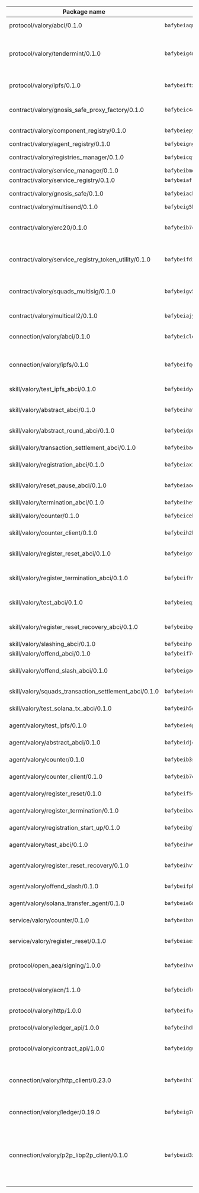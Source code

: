 | Package name                                                  | Package hash                                                  | Description                                                                                                                |
| ------------------------------------------------------------- | ------------------------------------------------------------- | -------------------------------------------------------------------------------------------------------------------------- |
| protocol/valory/abci/0.1.0                                    | `bafybeiaqmp7kocbfdboksayeqhkbrynvlfzsx4uy4x6nohywnmaig4an7u` | A protocol for ABCI requests and responses.                                                                                |
| protocol/valory/tendermint/0.1.0                              | `bafybeig4mi3vmlv5zpbjbfuzcgida6j5f2nhrpedxicmrrfjweqc5r7cra` | A protocol for communication between two AEAs to share tendermint configuration details.                                   |
| protocol/valory/ipfs/0.1.0                                    | `bafybeiftxi2qhreewgsc5wevogi7yc5g6hbcbo4uiuaibauhv3nhfcdtvm` | A protocol specification for IPFS requests and responses.                                                                  |
| contract/valory/gnosis_safe_proxy_factory/0.1.0               | `bafybeic4cu5z6fiwdlqu5e7vclxsbdljlquapb55oak3dhxevrpt5ttpv4` | Gnosis Safe proxy factory (GnosisSafeProxyFactory) contract                                                                |
| contract/valory/component_registry/0.1.0                      | `bafybeiepywewigowj533f55orx7oys3kk5lgdc247p2267scqfyp4gnqle` | Component registry contract                                                                                                |
| contract/valory/agent_registry/0.1.0                          | `bafybeignghdk7oqvyg722gz66tbuj2vj4vkatguj4b6lf5fqzqxkktcke4` | Agent registry contract                                                                                                    |
| contract/valory/registries_manager/0.1.0                      | `bafybeicqf5y3kj42ow45hjcmnglose5n7bwpm2zl3ufuuevou24ewmgbde` | Registries Manager contract                                                                                                |
| contract/valory/service_manager/0.1.0                         | `bafybeibmqewfh5wnayopneyv4vx35n5k7loavzmcazyevntdoskw7vasom` | Service Manager contract                                                                                                   |
| contract/valory/service_registry/0.1.0                        | `bafybeiafrladfffewmyve7ejwuh65d4qa3cy5tfggsym34n3efcacjnrey` | Service Registry contract                                                                                                  |
| contract/valory/gnosis_safe/0.1.0                             | `bafybeiackdarbjevg7bn4emap33o5ueydjwliea52wg34fjlylkbj5zghi` | Gnosis Safe (GnosisSafeL2) contract                                                                                        |
| contract/valory/multisend/0.1.0                               | `bafybeig5byt5urg2d2bsecufxe5ql7f4mezg3mekfleeh32nmuusx66p4y` | MultiSend contract                                                                                                         |
| contract/valory/erc20/0.1.0                                   | `bafybeib7ctk3deleyxayrqvropewefr2muj4kcqe3t3wscak25bjmxnqwe` | The scaffold contract scaffolds a contract to be implemented by the developer.                                             |
| contract/valory/service_registry_token_utility/0.1.0          | `bafybeifdia2y5546tvk6xzxeaqzf2n5n7dutj2hdzbgenxohaqhjtnjqm4` | The scaffold contract scaffolds a contract to be implemented by the developer.                                             |
| contract/valory/squads_multisig/0.1.0                         | `bafybeigv5o6qj2qrjm7mwsfiypy5foagcrigb6npyk2o4keyqae5tm5rcm` | The scaffold contract scaffolds a contract to be implemented by the developer.                                             |
| contract/valory/multicall2/0.1.0                              | `bafybeiajy43qpdhzzrkjuofuuai7uvkasiua4cupudgjcvztcj4p464gsy` | The MakerDAO multicall2 contract.                                                                                          |
| connection/valory/abci/0.1.0                                  | `bafybeiclexb6cnsog5yjz2qtvqyfnf7x5m7tpp56hblhk3pbocbvgjzhze` | connection to wrap communication with an ABCI server.                                                                      |
| connection/valory/ipfs/0.1.0                                  | `bafybeifqca6e232lbvwrjhd7ioh43bo3evxfkpumdvcr6re2sdwjuntgna` | A connection responsible for uploading and downloading files from IPFS.                                                    |
| skill/valory/test_ipfs_abci/0.1.0                             | `bafybeidye3gywbjv3wvvo7ux2n436vwfh4a7empgmuxewzb3au2vge25iu` | IPFS e2e testing application.                                                                                              |
| skill/valory/abstract_abci/0.1.0                              | `bafybeihat4giyc4bz6zopvahcj4iw53356pbtwfn7p4d5yflwly2qhahum` | The abci skill provides a template of an ABCI application.                                                                 |
| skill/valory/abstract_round_abci/0.1.0                        | `bafybeidpmdozjwdocw5bcvr2sdftucl6vuv54ouxka72skvub6zrqkzjeu` | abstract round-based ABCI application                                                                                      |
| skill/valory/transaction_settlement_abci/0.1.0                | `bafybeibadsdtwowuewpxc5fivhuutscgws43autwytuhsikgq5up6ochqq` | ABCI application for transaction settlement.                                                                               |
| skill/valory/registration_abci/0.1.0                          | `bafybeiax34qfksb3ahddygnivacuuvt4pxjtvgz4tbn2gu2234awvnptiy` | ABCI application for common apps.                                                                                          |
| skill/valory/reset_pause_abci/0.1.0                           | `bafybeiaoq6bh47yu4kt4n56qrtouyynees2hyhc47rq55chj2py2n6b4fq` | ABCI application for resetting and pausing app executions.                                                                 |
| skill/valory/termination_abci/0.1.0                           | `bafybeihetbcjvy6b6zxctomabbkwk5xpx2wfp5t5kgqjrjap3qkoiseizu` | Termination skill.                                                                                                         |
| skill/valory/counter/0.1.0                                    | `bafybeicekk2if6ogp5qgdpu3wa2vwo7s4errxljzjyxepyjwvpvwentqyu` | The ABCI Counter application example.                                                                                      |
| skill/valory/counter_client/0.1.0                             | `bafybeih2hz7bvltfnlw7cgjrwgjdw3xgejwcnkxry7i6ajcspwcw2hrb3e` | A client for the ABCI counter application.                                                                                 |
| skill/valory/register_reset_abci/0.1.0                        | `bafybeigofxscy6kyitpdmnynhn36vcvrv4y55bxjfcddueoqn5amuuqazm` | ABCI application for dummy skill that registers and resets                                                                 |
| skill/valory/register_termination_abci/0.1.0                  | `bafybeifhv5qzhkuhbcba6hafhbo2aqo2xild5vzxpwwfclmx5bsq6plgru` | ABCI application for dummy skill that registers and resets                                                                 |
| skill/valory/test_abci/0.1.0                                  | `bafybeieqispxo5hspeoxx2x43mx6kvqeeephbig2ytfvl7fmo237ws6djy` | ABCI application for testing the ABCI connection.                                                                          |
| skill/valory/register_reset_recovery_abci/0.1.0               | `bafybeibqexehdqqpskytsyozdnij5j6xs7o6jwuoqu54b57cr4eravb3wa` | ABCI application for dummy skill that registers and resets                                                                 |
| skill/valory/slashing_abci/0.1.0                              | `bafybeihpremec7txczbnzs6ao2cf2zmksfdn36n5szx6bfaoxplhlvxccq` | Slashing skill.                                                                                                            |
| skill/valory/offend_abci/0.1.0                                | `bafybeif74teownxjlfwl65tucpfcvhgc6ut7mo6dpmadpzup2c3vxfhm7e` | Offend ABCI application.                                                                                                   |
| skill/valory/offend_slash_abci/0.1.0                          | `bafybeigao7bl3ujfyknioeso3kgcfkfgsqwiodhfgdcrarnd355n6ijdba` | ABCI application used in order to test the slashing abci                                                                   |
| skill/valory/squads_transaction_settlement_abci/0.1.0         | `bafybeia4uqeijapiqcgsmfnjnzcha3uxputysv2k4yzkbeg6tudlwmt2bu` | ABCI application for transaction settlement.                                                                               |
| skill/valory/test_solana_tx_abci/0.1.0                        | `bafybeih5gspyf6mfxhd3uczj2xlvxhrnaczji5ef4zvx4yzevbwp5kcwfi` | SOLANA e2e testing application.                                                                                            |
| agent/valory/test_ipfs/0.1.0                                  | `bafybeie4pmckb4hvvrml4nlnwfd24zrbp3ddzqfwmi7jhbnlowyxcbdqem` | Agent for testing the ABCI connection.                                                                                     |
| agent/valory/abstract_abci/0.1.0                              | `bafybeidjchlwqeh4qe5a5hmqrddo37rqgyjk3u5l2kryzrvfsqqrltctg4` | The abstract ABCI AEA - for testing purposes only.                                                                         |
| agent/valory/counter/0.1.0                                    | `bafybeib3spxvopd7pocbd56j3r5fazruwo3e4swwysygxufgrh5iiuy36e` | The ABCI Counter example as an AEA                                                                                         |
| agent/valory/counter_client/0.1.0                             | `bafybeib7oaokst3drdhypvyubw53golb6bxwe2dgimthgetkzgjoucvoai` | The ABCI Counter example as an AEA                                                                                         |
| agent/valory/register_reset/0.1.0                             | `bafybeif54ntxmju42ewonbefnl7qlvb7vyq4kdxjjkelc4bwbspouy26yy` | Register reset to replicate Tendermint issue.                                                                              |
| agent/valory/register_termination/0.1.0                       | `bafybeiboazy2ybp64i2elb3zyemysrcb4ng37tmfv6h7i65r2chvnwuqtm` | Register terminate to test the termination feature.                                                                        |
| agent/valory/registration_start_up/0.1.0                      | `bafybeibg7s4h7ve4n4q2ryfks3foyi5jcnycom3murvwtdldk5w4vcaqfa` | Registration start-up ABCI example.                                                                                        |
| agent/valory/test_abci/0.1.0                                  | `bafybeihwvnpair3yv36f4w2cswmpqinn7n54vdpi5n2getkph5frldtrqm` | Agent for testing the ABCI connection.                                                                                     |
| agent/valory/register_reset_recovery/0.1.0                    | `bafybeihvtm3ejvgmqt3jubdwuefsrnfveascklpscunu5lnh7cmspnt2om` | Agent to showcase hard reset as a recovery mechanism.                                                                      |
| agent/valory/offend_slash/0.1.0                               | `bafybeifpb4hd2nhsohxcw7wnvkjhxxzt6vobb5tzn4xmaw3t3johw53qey` | Offend and slash to test the slashing feature.                                                                             |
| agent/valory/solana_transfer_agent/0.1.0                      | `bafybeie6mwj7xw5ipdlf6fdg5ipcd2z74y4ld76jpauby4qn63jxugdjyi` | Register terminate to test the termination feature.                                                                        |
| service/valory/counter/0.1.0                                  | `bafybeibz6jvde7kb2pwx2axjwbhfqrhsfjt5okbtxrixylwgjkzqnmd6jm` | A set of agents incrementing a counter                                                                                     |
| service/valory/register_reset/0.1.0                           | `bafybeiaesxyk46nkrk7zzjtagy26yhmlkjnfuvd3cgkan5f5zsm2a3gree` | Test and debug tendermint reset mechanism.                                                                                 |
| protocol/open_aea/signing/1.0.0                               | `bafybeihv62fim3wl2bayavfcg3u5e5cxu3b7brtu4cn5xoxd6lqwachasi` | A protocol for communication between skills and decision maker.                                                            |
| protocol/valory/acn/1.1.0                                     | `bafybeidluaoeakae3exseupaea4i3yvvk5vivyt227xshjlffywwxzcxqe` | The protocol used for envelope delivery on the ACN.                                                                        |
| protocol/valory/http/1.0.0                                    | `bafybeifugzl63kfdmwrxwphrnrhj7bn6iruxieme3a4ntzejf6kmtuwmae` | A protocol for HTTP requests and responses.                                                                                |
| protocol/valory/ledger_api/1.0.0                              | `bafybeihdk6psr4guxmbcrc26jr2cbgzpd5aljkqvpwo64bvaz7tdti2oni` | A protocol for ledger APIs requests and responses.                                                                         |
| protocol/valory/contract_api/1.0.0                            | `bafybeidgu7o5llh26xp3u3ebq3yluull5lupiyeu6iooi2xyymdrgnzq5i` | A protocol for contract APIs requests and responses.                                                                       |
| connection/valory/http_client/0.23.0                          | `bafybeihi772xgzpqeipp3fhmvpct4y6e6tpjp4sogwqrnf3wqspgeilg4u` | The HTTP_client connection that wraps a web-based client connecting to a RESTful API specification.                        |
| connection/valory/ledger/0.19.0                               | `bafybeig7woeog4srdby75hpjkmx4rhpkzncbf4h2pm5r6varsp26pf2uhu` | A connection to interact with any ledger API and contract API.                                                             |
| connection/valory/p2p_libp2p_client/0.1.0                     | `bafybeid3xg5k2ol5adflqloy75ibgljmol6xsvzvezebsg7oudxeeolz7e` | The libp2p client connection implements a tcp connection to a running libp2p node as a traffic delegate to send/receive envelopes to/from agents in the DHT. |
